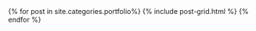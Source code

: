 
<div class="tiles">
{% for post in site.categories.portfolio%}
  {% include post-grid.html %}
{% endfor %}

</div><!-- /.tiles 把所有categories 有 portfolio 的列出來-->